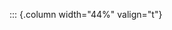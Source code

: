 <!-- Copyright (C) 2024  Kevin Sandom -->
<!-- Begin a new column of width 44%. -->

::: {.column width="44%" valign="t"}
